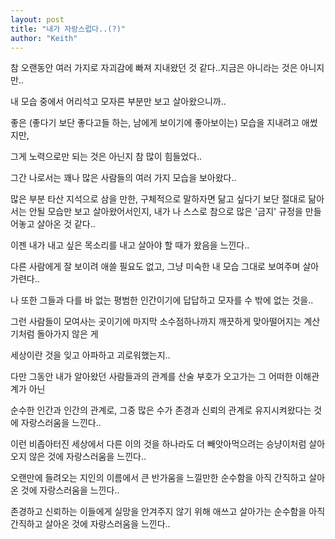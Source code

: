 ```yaml
---
layout: post
title: "내가 자랑스럽다..(?)"
author: "Keith"
---
```


참 오랜동안 여러 가지로 자괴감에 빠져 지내왔던 것 같다..지금은 아니라는 것은 아니지만..

내 모습 중에서 어리석고 모자른 부분만 보고 살아왔으니까..

좋은 (좋다기 보단 좋다고들 하는, 남에게 보이기에 좋아보이는) 모습을 지내려고 애썼지만,

그게 노력으로만 되는 것은 아닌지 참 많이 힘들었다..

그간 나로서는 꽤나 많은 사람들의 여러 가지 모습을 보아왔다..

많은 부분 타산 지석으로 삼을 만한, 구체적으로 말하자면 닮고 싶다기 보단 절대로 닮아서는 안될 모습만 보고 살아왔어서인지, 내가 나 스스로 참으로 많은 '금지' 규정을 만들어놓고 살아온 것 같다..

이젠 내가 내고 싶은 목소리를 내고 살아야 할 때가 왔음을 느낀다..

다른 사람에게 잘 보이려 애쓸 필요도 없고, 그냥 미숙한 내 모습 그대로 보여주며 살아가련다..

나 또한 그들과 다를 바 없는 평범한 인간이기에 답답하고 모자를 수 밖에 없는 것을..

그런 사람들이 모여사는 곳이기에 마지막 소수점하나까지 깨끗하게 맞아떨어지는 계산기처럼 돌아가지 않은 게

세상이란 것을 잊고 아파하고 괴로워했는지..

다만 그동안 내가 알아왔던 사람들과의 관계를 산술 부호가 오고가는 그 어떠한 이해관계가 아닌 

순수한 인간과 인간의 관계로, 그중 많은 수가 존경과 신뢰의 관계로 유지시켜왔다는 것에 자랑스러움을 느낀다..

이런 비좁아터진 세상에서 다른 이의 것을 하나라도 더 빼앗아먹으려는 승냥이처럼 살아오지 않은 것에 자랑스러움을 느낀다..

오랜만에 들려오는 지인의 이름에서 큰 반가움을 느낄만한 순수함을 아직 간직하고 살아온 것에 자랑스러움을 느낀다..

존경하고 신뢰하는 이들에게 실망을 안겨주지 않기 위해 애쓰고 살아가는 순수함을 아직 간직하고 살아온 것에 자랑스러움을 느낀다..




